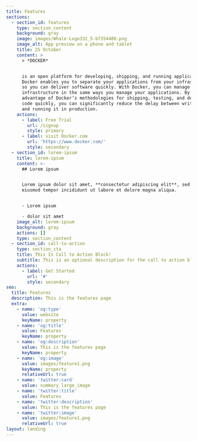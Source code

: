 ```yaml
---
title: Features
sections:
  - section_id: features
    type: section_content
    background: gray
    image: images/Whale-Logo332_5-bf354480.png
    image_alt: App preview on a phone and tablet
    title: 25 October
    content: >
      > *DOCKER*


      is an open platform for developing, shipping, and running applications.
      Docker enables you to separate your applications from your infrastructure
      so you can deliver software quickly. With Docker, you can manage your
      infrastructure in the same ways you manage your applications. By taking
      advantage of Docker’s methodologies for shipping, testing, and deploying
      code quickly, you can significantly reduce the delay between writing code
      and running it in production.
    actions:
      - label: Free Trial
        url: /signup
        style: primary
      - label: visit Docker.com
        url: 'https://www.docker.com/'
        style: secondary
  - section_id: lorem-ipsum
    title: lorem-ipsum
    content: >-
      ## Lorem ipsum


      Lorem ipsum dolor sit amet, **consectetur adipiscing elit**, sed do
      eiusmod tempor incididunt ut labore et dolore magna aliqua.


      - Lorem ipsum

      - dolor sit amet
    image_alt: lorem-ipsum
    background: gray
    actions: []
    type: section_content
  - section_id: call-to-action
    type: section_cta
    title: This Is Call to Action Block!
    subtitle: This is an optional description for the call to action block.
    actions:
      - label: Get Started
        url: '#'
        style: secondary
seo:
  title: Features
  description: This is the features page
  extra:
    - name: 'og:type'
      value: website
      keyName: property
    - name: 'og:title'
      value: Features
      keyName: property
    - name: 'og:description'
      value: This is the features page
      keyName: property
    - name: 'og:image'
      value: images/feature1.png
      keyName: property
      relativeUrl: true
    - name: 'twitter:card'
      value: summary_large_image
    - name: 'twitter:title'
      value: Features
    - name: 'twitter:description'
      value: This is the features page
    - name: 'twitter:image'
      value: images/feature1.png
      relativeUrl: true
layout: landing
---
```

